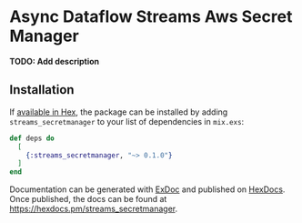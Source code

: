 # Async Dataflow Streams Aws Secret Manager

**TODO: Add description**

## Installation

If [available in Hex](https://hex.pm/docs/publish), the package can be installed
by adding `streams_secretmanager` to your list of dependencies in `mix.exs`:

```elixir
def deps do
  [
    {:streams_secretmanager, "~> 0.1.0"}
  ]
end
```

Documentation can be generated with [ExDoc](https://github.com/elixir-lang/ex_doc)
and published on [HexDocs](https://hexdocs.pm). Once published, the docs can
be found at <https://hexdocs.pm/streams_secretmanager>.

